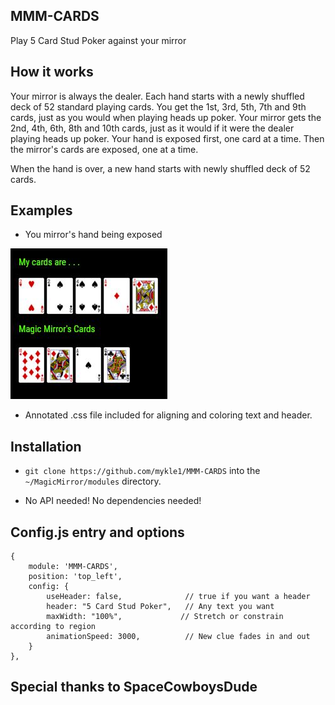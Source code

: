 ## MMM-CARDS
Play 5 Card Stud Poker against your mirror

## How it works

Your mirror is always the dealer. Each hand starts with a newly shuffled deck of 52
standard playing cards. You get the 1st, 3rd, 5th, 7th and 9th cards, just as you would 
when playing heads up poker. Your mirror gets the 2nd, 4th, 6th, 8th and 10th cards, just
as it would if it were the dealer playing heads up poker. Your hand is exposed first, one
card at a time. Then the mirror's cards are exposed, one at a time. 

When the hand is over, a new hand starts with newly shuffled deck of 52 cards.

## Examples

* You mirror's hand being exposed

![](pix/1.JPG)

* Annotated .css file included for aligning and coloring text and header.

## Installation

* `git clone https://github.com/mykle1/MMM-CARDS` into the `~/MagicMirror/modules` directory.

* No API needed! No dependencies needed! 


## Config.js entry and options

    {
        module: 'MMM-CARDS',
        position: 'top_left',
        config: { 
		    useHeader: false,              // true if you want a header
            header: "5 Card Stud Poker",   // Any text you want
		    maxWidth: "100%",             // Stretch or constrain according to region
		    animationSpeed: 3000,          // New clue fades in and out
        }
    },
	

## Special thanks to SpaceCowboysDude